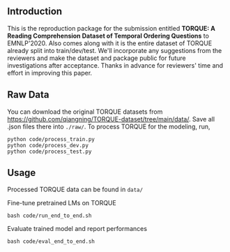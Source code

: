 Introduction
---------
This is the reproduction package for the submission entitled **TORQUE: A Reading Comprehension Dataset of Temporal Ordering Questions** to EMNLP'2020. Also comes along with it is the entire dataset of TORQUE already split into train/dev/test. We'll incorporate any suggestions from the reviewers and make the dataset and package public for future investigations after acceptance. Thanks in advance for reviewers' time and effort in improving this paper.

Raw Data
----------
You can download the original TORQUE datasets from https://github.com/qiangning/TORQUE-dataset/tree/main/data/. Save all .json files there into `./raw/`.
To process TORQUE for the modeling, run,

```
python code/process_train.py
python code/process_dev.py
python code/process_test.py
```

Usage
----------
Processed TORQUE data can be found in `data/`

Fine-tune pretrained LMs on TORQUE
```
bash code/run_end_to_end.sh
```

Evaluate trained model and report performances
```
bash code/eval_end_to_end.sh
```


